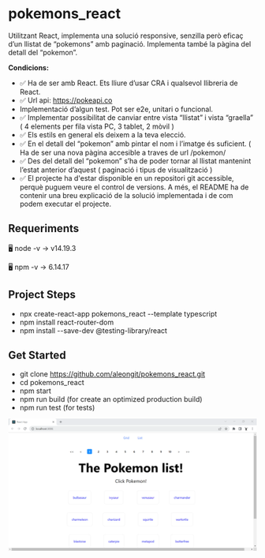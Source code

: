 # pokemons_react

Utilitzant React, implementa una solució responsive, senzilla però eficaç d’un
llistat de “pokemons” amb paginació. Implementa també la pàgina del detall
del “pokemon”.

**Condicions:**
* ✅ Ha de ser amb React. Ets lliure d’usar CRA i qualsevol llibreria de React.
* ✅ Url api: https://pokeapi.co
* Implementació d’algun test. Pot ser e2e, unitari o funcional.
* ✅ Implementar possibilitat de canviar entre vista “llistat” i vista “graella” ( 4 elements per fila vista PC, 3 tablet, 2 mòvil )
* ✅ Els estils en general els deixem a la teva elecció.
* ✅ En el detall del “pokemon” amb pintar el nom i l’imatge és suficient. ( Ha de ser una nova pàgina accesible a traves de url /pokemon/<id>
* ✅ Des del detall del “pokemon” s’ha de poder tornar al llistat mantenint l’estat anterior d’aquest ( paginació i tipus de visualització )
* ✅ El projecte ha d'estar disponible en un repositori git accessible, perquè puguem veure el control de versions. A més, el README ha de contenir una breu explicació de la solució implementada i de com podem executar el projecte.

## Requeriments

🖥️ node -v
→ v14.19.3

🖥️ npm -v
→ 6.14.17


## Project Steps
- npx create-react-app pokemons_react --template typescript
- npm install react-router-dom
- npm install --save-dev @testing-library/react


## Get Started
- git clone https://github.com/aleongit/pokemons_react.git
- cd pokemons_react
- npm start
- npm run build (for create an optimized production build)
- npm run test (for tests)


![Screenshot](public/img/1.png)